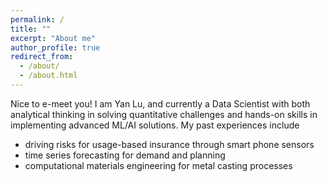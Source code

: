 ```yaml
---
permalink: /
title: ""
excerpt: "About me"
author_profile: true
redirect_from: 
  - /about/
  - /about.html
---
```


Nice to e-meet you! I am Yan Lu, and currently a Data Scientist with both analytical thinking in solving quantitative challenges and hands-on skills in implementing advanced ML/AI solutions. My past experiences include
- driving risks for usage-based insurance through smart phone sensors
- time series forecasting for demand and planning
- computational materials engineering for metal casting processes
